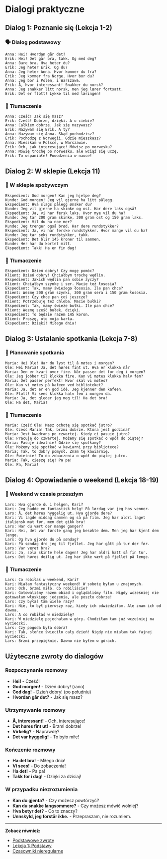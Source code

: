 # Dialogi praktyczne

## Dialog 1: Poznanie się (Lekcja 1-2)

### 🗣️ Dialog podstawowy
```
Anna: Hei! Hvordan går det?
Erik: Hei! Det går bra, takk. Og med deg?
Anna: Bare bra. Hva heter du?
Erik: Jeg heter Erik. Og du?
Anna: Jeg heter Anna. Hvor kommer du fra?
Erik: Jeg kommer fra Norge. Hvor bor du?
Anna: Jeg bor i Polen, i Warszawa.
Erik: Å, hvor interessant! Snakker du norsk?
Anna: Jeg snakker litt norsk, men jeg lærer fortsatt.
Erik: Det er flott! Lykke til med læringen!
```

### 📝 Tłumaczenie
```
Anna: Cześć! Jak się masz?
Erik: Cześć! Dobrze, dzięki. A u ciebie?
Anna: Całkiem dobrze. Jak się nazywasz?
Erik: Nazywam się Erik. A ty?
Anna: Nazywam się Anna. Skąd pochodzisz?
Erik: Pochodzę z Norwegii. Gdzie mieszkasz?
Anna: Mieszkam w Polsce, w Warszawie.
Erik: Och, jak interesujące! Mówisz po norwesku?
Anna: Mówię trochę po norwesku, ale wciąż się uczę.
Erik: To wspaniałe! Powodzenia w nauce!
```

## Dialog 2: W sklepie (Lekcja 11)

### 🛒 W sklepie spożywczym
```
Ekspedient: God morgen! Kan jeg hjelpe deg?
Kunde: God morgen! Jeg vil gjerne ha litt pålegg.
Ekspedient: Hva slags pålegg ønsker du?
Kunde: Jeg vil gjerne ha skinke og ost. Har dere laks også?
Ekspedient: Ja, vi har fersk laks. Hvor mye vil du ha?
Kunde: Jeg tar 200 gram skinke, 300 gram ost og 150 gram laks.
Ekspedient: Vil du ha noe mer?
Kunde: Jeg trenger også brød. Har dere rundstykker?
Ekspedient: Ja, vi har ferske rundstykker. Hvor mange vil du ha?
Kunde: Jeg tar seks rundstykker, takk.
Ekspedient: Det blir 145 kroner til sammen.
Kunde: Her har du kortet mitt.
Ekspedient: Takk! Ha en fin dag!
```

### 📝 Tłumaczenie
```
Ekspedient: Dzień dobry! Czy mogę pomóc?
Klient: Dzień dobry! Chciałbym trochę wędlin.
Ekspedient: Jakich wędlin pan sobie życzy?
Klient: Chciałbym szynkę i ser. Macie też łososia?
Ekspedient: Tak, mamy świeżego łososia. Ile pan chce?
Klient: Wezmę 200 gram szynki, 300 gram sera i 150 gram łososia.
Ekspedient: Czy chce pan coś jeszcze?
Klient: Potrzebuję też chleba. Macie bułki?
Ekspedient: Tak, mamy świeże bułki. Ile pan chce?
Klient: Wezmę sześć bułek, dzięki.
Ekspedient: To będzie razem 145 koron.
Klient: Proszę, oto moja karta.
Ekspedient: Dzięki! Miłego dnia!
```

## Dialog 3: Ustalanie spotkania (Lekcja 7-8)

### 📅 Planowanie spotkania
```
Maria: Hei Ole! Har du lyst til å møtes i morgen?
Ole: Hei Maria! Ja, det høres fint ut. Hva er klokka nå?
Maria: Den er kvart over fire. Når passer det for deg i morgen?
Ole: Jeg jobber til klokka fire. Kan vi møtes klokka halv fem?
Maria: Det passer perfekt! Hvor skal vi møtes?
Ole: Kan vi møtes på kafeen ved biblioteket?
Maria: Ja, det er en god idé. Jeg kjenner den kafeen.
Ole: Flott! Vi sees klokka halv fem i morgen da.
Maria: Ja, det gleder jeg meg til! Ha det bra!
Ole: Ha det, Maria!
```

### 📝 Tłumaczenie
```
Maria: Cześć Ole! Masz ochotę się spotkać jutro?
Ole: Cześć Maria! Tak, brzmi dobrze. Która jest godzina?
Maria: Jest kwadrans po czwartej. Kiedy ci pasuje jutro?
Ole: Pracuję do czwartej. Możemy się spotkać o wpół do piątej?
Maria: Pasuje idealnie! Gdzie się spotkamy?
Ole: Możemy się spotkać w kawiarni przy bibliotece?
Maria: Tak, to dobry pomysł. Znam tę kawiarnię.
Ole: Świetnie! To do zobaczenia o wpół do piątej jutro.
Maria: Tak, cieszę się! Pa pa!
Ole: Pa, Maria!
```

## Dialog 4: Opowiadanie o weekend (Lekcja 18-19)

### 🌅 Weekend w czasie przeszłym
```
Lars: Hva gjorde du i helgen, Kari?
Kari: Jeg hadde en fantastisk helg! På lørdag var jeg hos venner.
Lars: Å, det høres hyggelig ut. Hva gjorde dere?
Kari: Vi lagde middag sammen og så på film. Jeg har aldri laget italiensk mat før, men det gikk bra!
Lars: Har du vært der mange ganger?
Kari: Nei, det var første gang jeg besøkte dem. Men jeg har kjent dem lenge.
Lars: Og hva gjorde du på søndag?
Kari: På søndag dro jeg til fjellet. Jeg har gått på tur der før.
Lars: Var været bra?
Kari: Ja, sola skinte hele dagen! Jeg har aldri hatt så fin tur.
Lars: Det høres deilig ut. Jeg har ikke vært på fjellet på lenge.
```

### 📝 Tłumaczenie
```
Lars: Co robiłaś w weekend, Kari?
Kari: Miałam fantastyczny weekend! W sobotę byłam u znajomych.
Lars: Och, brzmi miło. Co robiliście?
Kari: Gotowaliśmy razem obiad i oglądaliśmy film. Nigdy wcześniej nie gotowałam włoskiego jedzenia, ale poszło dobrze!
Lars: Czy byłaś tam wiele razy?
Kari: Nie, to był pierwszy raz, kiedy ich odwiedziłam. Ale znam ich od dawna.
Lars: A co robiłaś w niedzielę?
Kari: W niedzielę pojechałam w góry. Chodziłam tam już wcześniej na wycieczki.
Lars: Czy pogoda była dobra?
Kari: Tak, słońce świeciło cały dzień! Nigdy nie miałam tak fajnej wycieczki.
Lars: Brzmi przepięknie. Dawno nie byłem w górach.
```

## Użyteczne zwroty do dialogów

### Rozpoczynanie rozmowy
- **Hei!** - Cześć!
- **God morgen!** - Dzień dobry! (rano)
- **God dag!** - Dzień dobry! (po południu)
- **Hvordan går det?** - Jak się masz?

### Utrzymywanie rozmowy
- **Å, interessant!** - Och, interesujące!
- **Det høres fint ut!** - Brzmi dobrze!
- **Virkelig?** - Naprawdę?
- **Det var hyggelig!** - To było miłe!

### Kończenie rozmowy
- **Ha det bra!** - Miłego dnia!
- **Vi sees!** - Do zobaczenia!
- **Ha det!** - Pa pa!
- **Takk for i dag!** - Dzięki za dzisiaj!

### W przypadku niezrozumienia
- **Kan du gjenta?** - Czy możesz powtórzyć?
- **Kan du snakke langsommere?** - Czy możesz mówić wolniej?
- **Hva betyr det?** - Co to znaczy?
- **Unnskyld, jeg forstår ikke.** - Przepraszam, nie rozumiem.

---
**Zobacz również:**
- [Podstawowe zwroty](../slownictwo/podstawowe-zwroty.md)
- [Lekcja 1: Podstawy](../lekcje-podstawowe/lekcja-01.md)
- [Czasowniki nieregularne](../gramatyka/czasowniki-nieregularne.md)
